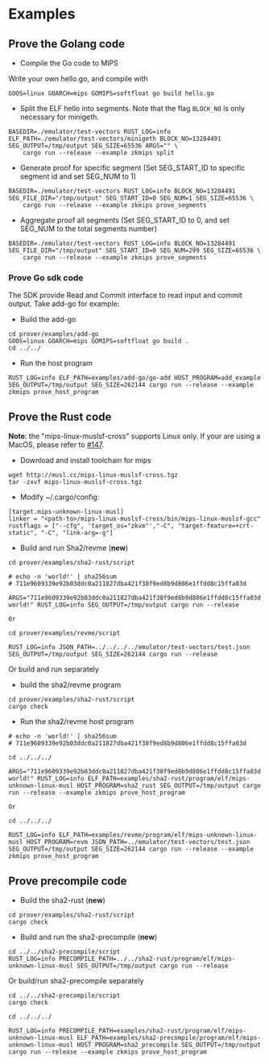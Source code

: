 

# Examples

## Prove the Golang code 

* Compile the Go code to MIPS

Write your own hello.go, and compile with

```
GOOS=linux GOARCH=mips GOMIPS=softfloat go build hello.go
```

* Split the ELF hello into segments. Note that the flag `BLOCK_NO` is only necessary for minigeth.

```
BASEDIR=./emulator/test-vectors RUST_LOG=info ELF_PATH=./emulator/test-vectors/minigeth BLOCK_NO=13284491 SEG_OUTPUT=/tmp/output SEG_SIZE=65536 ARGS="" \
    cargo run --release --example zkmips split
```

* Generate proof for specific segment (Set SEG_START_ID to specific segment id and set SEG_NUM to 1)

```
BASEDIR=./emulator/test-vectors RUST_LOG=info BLOCK_NO=13284491 SEG_FILE_DIR="/tmp/output" SEG_START_ID=0 SEG_NUM=1 SEG_SIZE=65536 \
    cargo run --release --example zkmips prove_segments
```

* Aggregate proof all segments (Set SEG_START_ID to 0, and set SEG_NUM to the total segments number)

```
BASEDIR=./emulator/test-vectors RUST_LOG=info BLOCK_NO=13284491 SEG_FILE_DIR="/tmp/output" SEG_START_ID=0 SEG_NUM=299 SEG_SIZE=65536 \
    cargo run --release --example zkmips prove_segments
```

### Prove Go sdk code
The SDK provide Read and Commit interface to read input and commit output.
Take add-go for example:

* Build the add-go

```
cd prover/examples/add-go
GOOS=linux GOARCH=mips GOMIPS=softfloat go build .
cd ../../
```
* Run the host program 

```
RUST_LOG=info ELF_PATH=examples/add-go/go-add HOST_PROGRAM=add_example SEG_OUTPUT=/tmp/output SEG_SIZE=262144 cargo run --release --example zkmips prove_host_program
```

## Prove the Rust code 

**Note**: the "mips-linux-muslsf-cross" supports Linux only. If your are using a MacOS, please refer to [#147](https://github.com/zkMIPS/zkm/issues/147). 

* Download and install toolchain for mips

```
wget http://musl.cc/mips-linux-muslsf-cross.tgz
tar -zxvf mips-linux-muslsf-cross.tgz
```

* Modify ~/.cargo/config:

```
[target.mips-unknown-linux-musl]
linker = "<path-to>/mips-linux-muslsf-cross/bin/mips-linux-muslsf-gcc"
rustflags = ["--cfg", 'target_os="zkvm"',"-C", "target-feature=+crt-static", "-C", "link-arg=-g"]
```

* Build and run Sha2/revme (**new**)

```
cd prover/examples/sha2-rust/script

# echo -n 'world!' | sha256sum
# 711e9609339e92b03ddc0a211827dba421f38f9ed8b9d806e1ffdd8c15ffa03d

ARGS="711e9609339e92b03ddc0a211827dba421f38f9ed8b9d806e1ffdd8c15ffa03d world!" RUST_LOG=info SEG_OUTPUT=/tmp/output cargo run --release

Or

cd prover/examples/revme/script

RUST_LOG=info JSON_PATH=../../../../emulator/test-vectors/test.json SEG_OUTPUT=/tmp/output SEG_SIZE=262144 cargo run --release

```

Or build and run separately

- build the sha2/revme program

```
cd prover/examples/sha2-rust/script
cargo check
```

* Run the sha2/revme host program

```
# echo -n 'world!' | sha256sum
# 711e9609339e92b03ddc0a211827dba421f38f9ed8b9d806e1ffdd8c15ffa03d

cd ../../../

ARGS="711e9609339e92b03ddc0a211827dba421f38f9ed8b9d806e1ffdd8c15ffa03d world!" RUST_LOG=info ELF_PATH=examples/sha2-rust/program/elf/mips-unknown-linux-musl HOST_PROGRAM=sha2_rust SEG_OUTPUT=/tmp/output cargo run --release --example zkmips prove_host_program

Or

cd ../../../

RUST_LOG=info ELF_PATH=examples/revme/program/elf/mips-unknown-linux-musl HOST_PROGRAM=revm JSON_PATH=../emulator/test-vectors/test.json SEG_OUTPUT=/tmp/output SEG_SIZE=262144 cargo run --release --example zkmips prove_host_program
```

## Prove precompile code
* Build the sha2-rust (**new**)
```
cd prover/examples/sha2-rust/script
cargo check
```

* Build and run the sha2-precompile (**new**)
```
cd ../../sha2-precompile/script
RUST_LOG=info PRECOMPILE_PATH=../../sha2-rust/program/elf/mips-unknown-linux-musl SEG_OUTPUT=/tmp/output cargo run --release
```

Or build/run sha2-precompile separately

```
cd ../../sha2-precompile/script
cargo check

cd ../../../

RUST_LOG=info PRECOMPILE_PATH=examples/sha2-rust/program/elf/mips-unknown-linux-musl ELF_PATH=examples/sha2-precompile/program/elf/mips-unknown-linux-musl HOST_PROGRAM=sha2_precompile SEG_OUTPUT=/tmp/output cargo run --release --example zkmips prove_host_program
```

